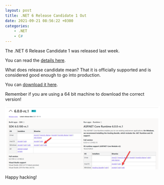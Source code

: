 ```yaml
---
layout: post
title: .NET 6 Release Candidate 1 Out
date: 2021-09-21 08:56:22 +0300
categories:
    - .NET
    - C#
---
```

The .NET 6 Release Candidate 1 was released last week.

You can read the [details here](https://devblogs.microsoft.com/dotnet/announcing-net-6-release-candidate-1/).

What does release candidate mean? That it is officially supported and is considered good enough to go into production.

You can [download it here](https://dotnet.microsoft.com/download/dotnet/6.0).

Remember if you are using a 64 bit machine to download the correct version!

![](../images/2021/09/64Bit2.png)

Happy hacking!
